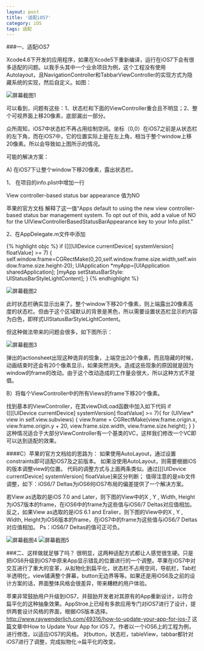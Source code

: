```yaml
---
layout: post
title: '适配iOS7'
category: iOS
tags: 适配
---
```


###一、适配iOS7

Xcode4.6下开发的应用程序，如果在Xcode5下重新编译，运行在iOS7下会有很多适配的问题。以我手头其中一个业余项目为例，这个工程没有使用Autolayout，且NavigationController和TabbarViewController的实现方式为隐藏系统的实现，然后自定义。如图：

![屏幕截图1](/assets/20131010adaptiOS7_1.png)

可以看到，问题有这些：1、状态栏和下面的ViewController重合且不明显；2、整个可视界面上移20像素，底部漏出一部分。

众所周知，iOS7中状态栏不再占用绘制空间。坐标（0,0）在iOS7之前是从状态栏的左下角，而在iOS7中，它的位置实际上是在左上角，相当于整个window上移20像素。所以会导致如上图所示的情况。

可能的解决方案：

A) 在iOS7下让整个window下移20像素，露出状态栏。

1、	在项目的info.plist中增加一行

View controller-based status bar appearance 值为NO

苹果的官方文档 解释了这一值“Apps default to using the new view controller-based status bar management system. To opt out of this, add a value of NO for the UIViewControllerBasedStatusBarAppearance key to your Info.plist.”

2、在AppDelegate.m文件中添加

{% highlight objc %}
if ([[[UIDevice currentDevice] systemVersion] floatValue] >= 7) {
      self.window.frame=CGRectMake(0,20,self.window.frame.size.width,self.window.frame.size.height-20);
      UIApplication *myApp=[UIApplication sharedApplication];
      [myApp setStatusBarStyle: UIStatusBarStyleLightContent];
}
{% endhighlight %}

![屏幕截图2](/assets/20131010adaptiOS7_2.png)

此时状态栏确实显示出来了。整个window下移20个像素，则上端露出20像素高度的状态栏。但由于这个区域默认的背景是黑色，所以需要设置状态栏显示的内容为白色，即样式UIStatusBarStyleLightContent。

但这种做法带来的问题会很多，如下图所示：

![屏幕截图3](/assets/20131010adaptiOS7_3.png)

弹出的actionsheet出现这种诡异的现象，上端空出20个像素，而且隐藏的时候，动画结束时还会有20个像素显示，如果突然消失。造成这些现象的原因就是因为window的frame的改动。由于这个改动造成的工作量会很大，所以这种方式不提倡。

B）将每个ViewController中的所有Views的frame下移20个像素。

找到基本的ViewController，在其viewDidLoad函数中加入如下代码
    if ([[[UIDevice currentDevice] systemVersion] floatValue] >= 7){
        for (UIView* view in self.view.subviews) {
            view.frame = CGRectMake(view.frame.origin.x, view.frame.origin.y + 20, view.frame.size.width, view.frame.size.height);
        }
}
这种情况适合于大部分ViewController有一个基类的VC，这样我们修改一个VC即可以达到适配的效果。

####C）苹果的官方文档给的思路为：
如果使用AutoLayout，通过设置constraints即可适配iOS7及之前版本。
如果没使用AutoLayout，则需要根据iOS的版本调整view的位置。
代码的调整方式与上面两条类似。通过[[[UIDevice currentDevice] systemVersion] floatValue]来区分判断；
值得注意的是xib文件调整，如下：iOS6/7 Deltas为iOS6何iOS7布局的偏差提供了一个解决方案。

若View as选取的是iOS 7.0 and Later，则下图的View中的X , Y , Width, Height为iOS7版本的frame，在iOS6中的frame为这些值与iOS6/7 Deltas对应值相加。
反之，如果View as选取的是iOS 6.1 and Eralier，则下图的View中的X , Y , Width, Height为iOS6版本的frame，在iOS7中的frame为这些值与iOS6/7 Deltas对应值相加。
Ps：iOS6/7 Deltas的值可正可负。

![屏幕截图4](/assets/20131010adaptiOS7_4.png)
![屏幕截图5](/assets/20131010adaptiOS7_5.png)


###二、这样做就足够了吗？
很明显，这两种适配方式都让人感觉很生硬。只是把iOS6升级到iOS7中原来App显示错乱的位置进行的一个调整。苹果在iOS7中对交互进行了重大的变革，从拟物化到扁平化，状态栏不占用空间，导航栏，Tab栏半透明化，view铺满整个屏幕，button无边界等等。如果还是用iOS6及之前的设计方案的话，界面整体风格会很差异，带来糟糕的用户体验。

苹果非常鼓励用户升级到iOS7，并鼓励开发者对其原有的App重新设计，以符合扁平化的这种抽象效果。AppStroe上已经有多款应用专门对iOS7进行了设计，提供两套设计风格的界面，根据iOS版本选择。http://www.raywenderlich.com/49316/how-to-update-your-app-for-ios-7
这篇文章中How to Update Your App for iOS 7。作者以一个iOS6上的工程为例，进行修改，以适应iOS7的风格。
对button，状态栏，tableView，tabbar都针对iOS7进行了调整，完成拟物化->扁平化的改变。


